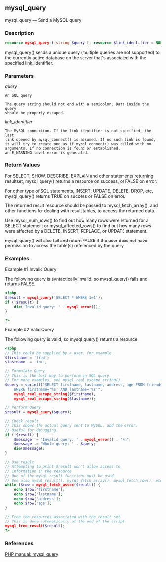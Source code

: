 ## mysql_query

mysql_query — Send a MySQL query


### Description

```php
resource mysql_query ( string $query [, resource $link_identifier = NULL ] )
```

mysql_query() sends a unique query (multiple queries are not supported) to
the currently active database on the server that's associated with the
specified link_identifier.

### Parameters

*query*

    An SQL query

    The query string should not end with a semicolon. Data inside the query
    should be properly escaped.
    
*link_identifier*

    The MySQL connection. If the link identifier is not specified, the last
    link opened by mysql_connect() is assumed. If no such link is found,
    it will try to create one as if mysql_connect() was called with no
    arguments. If no connection is found or established,
    an E_WARNING level error is generated.

### Return Values

For SELECT, SHOW, DESCRIBE, EXPLAIN and other statements returning resultset,
mysql_query() returns a resource on success, or FALSE on error.

For other type of SQL statements, INSERT, UPDATE, DELETE, DROP, etc,
mysql_query() returns TRUE on success or FALSE on error.

The returned result resource should be passed to mysql_fetch_array(), and
other functions for dealing with result tables, to access the returned data.

Use mysql_num_rows() to find out how many rows were returned for a SELECT
statement or mysql_affected_rows() to find out how many rows were affected
by a DELETE, INSERT, REPLACE, or UPDATE statement.

mysql_query() will also fail and return FALSE if the user does not have
permission to access the table(s) referenced by the query.

### Examples

Example #1 Invalid Query

The following query is syntactically invalid, so mysql_query() fails and
returns FALSE.

```php
<?php
$result = mysql_query('SELECT * WHERE 1=1');
if (!$result) {
    die('Invalid query: ' . mysql_error());
}

?>
```

Example #2 Valid Query

The following query is valid, so mysql_query() returns a resource.

```php
<?php
// This could be supplied by a user, for example
$firstname = 'fred';
$lastname  = 'fox';

// Formulate Query
// This is the best way to perform an SQL query
// For more examples, see mysql_real_escape_string()
$query = sprintf("SELECT firstname, lastname, address, age FROM friends 
    WHERE firstname='%s' AND lastname='%s'",
    mysql_real_escape_string($firstname),
    mysql_real_escape_string($lastname));

// Perform Query
$result = mysql_query($query);

// Check result
// This shows the actual query sent to MySQL, and the error.
// Useful for debugging.
if (!$result) {
    $message  = 'Invalid query: ' . mysql_error() . "\n";
    $message .= 'Whole query: ' . $query;
    die($message);
}

// Use result
// Attempting to print $result won't allow access to
// information in the resource
// One of the mysql result functions must be used
// See also mysql_result(), mysql_fetch_array(), mysql_fetch_row(), etc.
while ($row = mysql_fetch_assoc($result)) {
    echo $row['firstname'];
    echo $row['lastname'];
    echo $row['address'];
    echo $row['age'];
}

// Free the resources associated with the result set
// This is done automatically at the end of the script
mysql_free_result($result);
?>
```

### References

[PHP manual: mysql_query](http://www.php.net/manual/en/function.mysql-query.php)